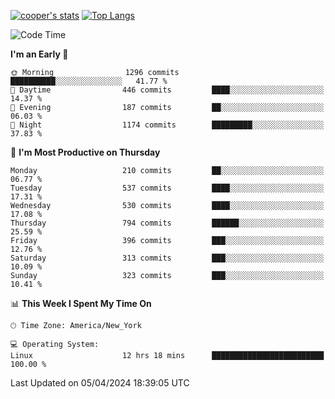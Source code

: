 [![cooper's stats](https://github-readme-stats-l2ak-km2n59e3j-coopjzs-projects.vercel.app/api?username=coopjz&count_private=true)](https://github.com/coopjz/github-readme-stats)
[![Top Langs](https://github-readme-stats-l2ak-km2n59e3j-coopjzs-projects.vercel.app/api/top-langs/?username=coopjz&count_private=true&langs_count=8&layout=compact&&hide=C)](https://github.com/coopjz/github-readme-stats)
<!--START_SECTION:waka-->
![Code Time](http://img.shields.io/badge/Code%20Time-13%20hrs%2017%20mins-blue)

**I'm an Early 🐤** 

```text
🌞 Morning                1296 commits        ██████████░░░░░░░░░░░░░░░   41.77 % 
🌆 Daytime                446 commits         ████░░░░░░░░░░░░░░░░░░░░░   14.37 % 
🌃 Evening                187 commits         ██░░░░░░░░░░░░░░░░░░░░░░░   06.03 % 
🌙 Night                  1174 commits        █████████░░░░░░░░░░░░░░░░   37.83 % 
```
📅 **I'm Most Productive on Thursday** 

```text
Monday                   210 commits         ██░░░░░░░░░░░░░░░░░░░░░░░   06.77 % 
Tuesday                  537 commits         ████░░░░░░░░░░░░░░░░░░░░░   17.31 % 
Wednesday                530 commits         ████░░░░░░░░░░░░░░░░░░░░░   17.08 % 
Thursday                 794 commits         ██████░░░░░░░░░░░░░░░░░░░   25.59 % 
Friday                   396 commits         ███░░░░░░░░░░░░░░░░░░░░░░   12.76 % 
Saturday                 313 commits         ███░░░░░░░░░░░░░░░░░░░░░░   10.09 % 
Sunday                   323 commits         ███░░░░░░░░░░░░░░░░░░░░░░   10.41 % 
```


📊 **This Week I Spent My Time On** 

```text
🕑︎ Time Zone: America/New_York

💻 Operating System: 
Linux                    12 hrs 18 mins      █████████████████████████   100.00 % 
```


 Last Updated on 05/04/2024 18:39:05 UTC
<!--END_SECTION:waka-->
